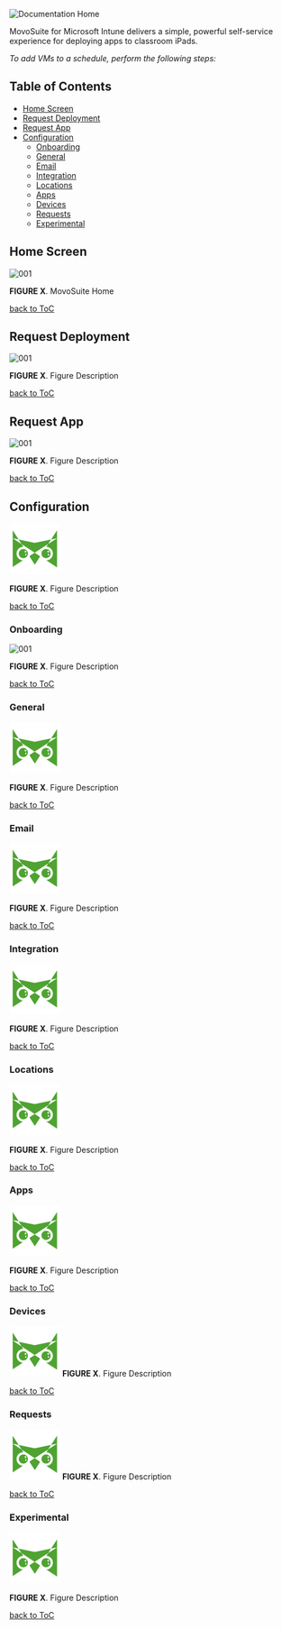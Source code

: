 ![Documentation Home](images/header_img.png)

MovoSuite for Microsoft Intune delivers a simple, powerful self-service experience for deploying apps to classroom iPads.

<!-- omit in toc -->

*To add VMs to a schedule, perform the following steps:*

## Table of Contents

- [Home Screen](#home-screen)
- [Request Deployment](#request-deployment)
- [Request App](#request-app)
- [Configuration](#configuration)
  - [Onboarding](#onboarding)
  - [General](#general)
  - [Email](#email)
  - [Integration](#integration)
  - [Locations](#locations)
  - [Apps](#apps)
  - [Devices](#devices)
  - [Requests](#requests)
  - [Experimental](#experimental)

## Home Screen<!-- omit in toc -->

![001](images/home_all.png)

**FIGURE X**. MovoSuite Home

[back to ToC](#table-of-contents)

## Request Deployment<!-- omit in toc -->

![001](images/req_dep_all.png)

**FIGURE X**. Figure Description

[back to ToC](#table-of-contents)

## Request App<!-- omit in toc -->

![001](images/req_app_all.png)

**FIGURE X**. Figure Description

[back to ToC](#table-of-contents)

## Configuration<!-- omit in toc -->

![001](images/icon.png)

**FIGURE X**. Figure Description

[back to ToC](#table-of-contents)

### Onboarding<!-- omit in toc -->

![001](images/cfg_onb_all.png)

**FIGURE X**. Figure Description

[back to ToC](#table-of-contents)

### General<!-- omit in toc -->

![001](images/icon.png)

**FIGURE X**. Figure Description

[back to ToC](#table-of-contents)

### Email<!-- omit in toc -->

![001](images/icon.png)

**FIGURE X**. Figure Description

[back to ToC](#table-of-contents)

### Integration<!-- omit in toc -->

![001](images/icon.png)

**FIGURE X**. Figure Description

[back to ToC](#table-of-contents)

### Locations<!-- omit in toc -->

![001](images/icon.png)

**FIGURE X**. Figure Description

[back to ToC](#table-of-contents)

### Apps<!-- omit in toc -->

![001](images/icon.png)

**FIGURE X**. Figure Description

[back to ToC](#table-of-contents)

### Devices <!-- omit in toc -->

![001](images/icon.png)
**FIGURE X**. Figure Description

[back to ToC](#table-of-contents)

### Requests<!-- omit in toc -->

![001](images/icon.png)
**FIGURE X**. Figure Description

[back to ToC](#table-of-contents)

### Experimental<!-- omit in toc -->

![001](images/icon.png)

**FIGURE X**. Figure Description

[back to ToC](#table-of-contents)